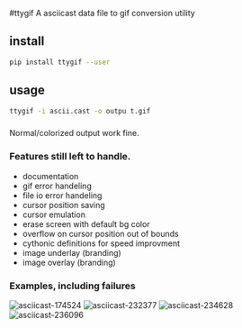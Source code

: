 #ttygif
A asciicast data file to gif conversion utility

## install
```bash
pip install ttygif --user
```

## usage
```bash
ttygif -i ascii.cast -o outpu t.gif
```

### 
Normal/colorized output work fine.

### Features still left to handle.
- documentation
- gif error handeling
- file io error handeling
- cursor position saving
- cursor emulation
- erase screen with default bg color
- overflow on cursor position out of bounds
- cythonic definitions for speed improvment
- image underlay (branding)
- image overlay (branding)


### Examples, including failures
![asciicast-174524](https://raw.githubusercontent.com/chris17453/ttygif/master/examples/encode/174524.gif)
![asciicast-232377](https://raw.githubusercontent.com/chris17453/ttygif/master/examples/encode/232377.gif)
![asciicast-234628](https://raw.githubusercontent.com/chris17453/ttygif/master/examples/encode/234628.gif)
![asciicast-236096](https://raw.githubusercontent.com/chris17453/ttygif/master/examples/encode/236096.gif)

